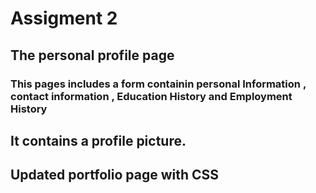 # Assigment 2
## The personal profile page
### This pages includes a form containin personal Information , contact information , Education History and Employment History
## It contains a profile picture.
## Updated portfolio page with CSS 
